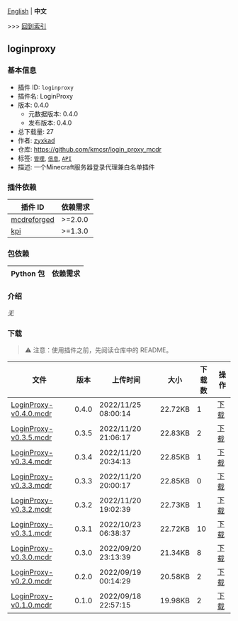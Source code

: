 [English](readme.md) | **中文**

\>\>\> [回到索引](/readme-zh_cn.md)

## loginproxy

### 基本信息

- 插件 ID: `loginproxy`
- 插件名: LoginProxy
- 版本: 0.4.0
  - 元数据版本: 0.4.0
  - 发布版本: 0.4.0
- 总下载量: 27
- 作者: [zyxkad](https://github.com/zyxkad)
- 仓库: https://github.com/kmcsr/login_proxy_mcdr
- 标签: [`管理`](/labels/management/readme-zh_cn.md), [`信息`](/labels/information/readme-zh_cn.md), [`API`](/labels/api/readme-zh_cn.md)
- 描述: 一个Minecraft服务器登录代理兼白名单插件

### 插件依赖

| 插件 ID | 依赖需求 |
| --- | --- |
| [mcdreforged](https://github.com/Fallen-Breath/MCDReforged) | \>=2.0.0 |
| [kpi](/plugins/kpi/readme-zh_cn.md) | \>=1.3.0 |

### 包依赖

| Python 包 | 依赖需求 |
| --- | --- |

### 介绍

*无*

### 下载

> :warning: 注意：使用插件之前，先阅读仓库中的 README。

| 文件 | 版本 | 上传时间 | 大小 | 下载数 | 操作 |
| --- | --- | --- | --- | --- | --- |
| [LoginProxy-v0.4.0.mcdr](https://github.com/kmcsr/login_proxy_mcdr/releases/tag/v0.4.0) | 0.4.0 | 2022/11/25 08:00:14 | 22.72KB | 1 | [下载](https://github.com/kmcsr/login_proxy_mcdr/releases/download/v0.4.0/LoginProxy-v0.4.0.mcdr) |
| [LoginProxy-v0.3.5.mcdr](https://github.com/kmcsr/login_proxy_mcdr/releases/tag/v0.3.5) | 0.3.5 | 2022/11/20 21:06:17 | 22.83KB | 2 | [下载](https://github.com/kmcsr/login_proxy_mcdr/releases/download/v0.3.5/LoginProxy-v0.3.5.mcdr) |
| [LoginProxy-v0.3.4.mcdr](https://github.com/kmcsr/login_proxy_mcdr/releases/tag/v0.3.4) | 0.3.4 | 2022/11/20 20:34:13 | 22.85KB | 1 | [下载](https://github.com/kmcsr/login_proxy_mcdr/releases/download/v0.3.4/LoginProxy-v0.3.4.mcdr) |
| [LoginProxy-v0.3.3.mcdr](https://github.com/kmcsr/login_proxy_mcdr/releases/tag/v0.3.3) | 0.3.3 | 2022/11/20 20:00:17 | 22.85KB | 0 | [下载](https://github.com/kmcsr/login_proxy_mcdr/releases/download/v0.3.3/LoginProxy-v0.3.3.mcdr) |
| [LoginProxy-v0.3.2.mcdr](https://github.com/kmcsr/login_proxy_mcdr/releases/tag/v0.3.2) | 0.3.2 | 2022/11/20 19:02:39 | 22.73KB | 1 | [下载](https://github.com/kmcsr/login_proxy_mcdr/releases/download/v0.3.2/LoginProxy-v0.3.2.mcdr) |
| [LoginProxy-v0.3.1.mcdr](https://github.com/kmcsr/login_proxy_mcdr/releases/tag/v0.3.1) | 0.3.1 | 2022/10/23 06:38:37 | 22.72KB | 10 | [下载](https://github.com/kmcsr/login_proxy_mcdr/releases/download/v0.3.1/LoginProxy-v0.3.1.mcdr) |
| [LoginProxy-v0.3.0.mcdr](https://github.com/kmcsr/login_proxy_mcdr/releases/tag/v0.3.0) | 0.3.0 | 2022/09/20 23:13:39 | 21.34KB | 8 | [下载](https://github.com/kmcsr/login_proxy_mcdr/releases/download/v0.3.0/LoginProxy-v0.3.0.mcdr) |
| [LoginProxy-v0.2.0.mcdr](https://github.com/kmcsr/login_proxy_mcdr/releases/tag/v0.2.0) | 0.2.0 | 2022/09/19 00:14:29 | 20.58KB | 2 | [下载](https://github.com/kmcsr/login_proxy_mcdr/releases/download/v0.2.0/LoginProxy-v0.2.0.mcdr) |
| [LoginProxy-v0.1.0.mcdr](https://github.com/kmcsr/login_proxy_mcdr/releases/tag/v0.1.0) | 0.1.0 | 2022/09/18 22:57:15 | 19.98KB | 2 | [下载](https://github.com/kmcsr/login_proxy_mcdr/releases/download/v0.1.0/LoginProxy-v0.1.0.mcdr) |

